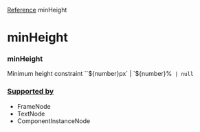 [Reference](https://www.framer.com/developers/reference)
minHeight
# minHeight
### minHeight
Minimum height constraint
``${number}px` | `${number}%` | null`
### [Supported by](https://www.framer.com/developers/reference/plugins-traits-min-height#supported-by)
  * FrameNode
  * TextNode
  * ComponentInstanceNode


